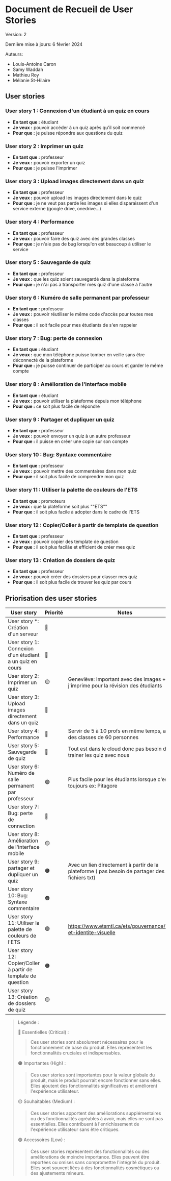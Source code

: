 # Document de Recueil de User Stories

Version: 2

Dernière mise à jours: 6 février 2024

Auteurs: 
- Louis-Antoine Caron
- Samy Waddah
- Mathieu Roy
- Mélanie St-Hilaire

## User stories

### User story 1 : Connexion d'un étudiant à un quiz en cours
- **En tant que :** étudiant
- **Je veux :** pouvoir accéder à un quiz après qu'il soit commencé
- **Pour que :** je puisse répondre aux questions du quiz

### User story 2 : Imprimer un quiz
- **En tant que :** professeur
- **Je veux :** pouvoir exporter un quiz
- **Pour que :** je puisse l'imprimer

### User story 3 : Upload images directement dans un quiz
- **En tant que :** professeur
- **Je veux :** pouvoir upload les images directement dans le quiz
- **Pour que :** je ne veut pas perde les images si elles disparaissent d'un service externe (google drive, onedrive...)

### User story 4 : Performance
- **En tant que :** professeur
- **Je veux :** pouvoir faire des quiz avec des grandes classes
- **Pour que :** je n'aie pas de bug lorsqu'on est beaucoup à utiliser le service

### User story 5 : Sauvegarde de quiz
- **En tant que :** professeur
- **Je veux :** que les quiz soient sauvegardé dans la plateforme
- **Pour que :** je n'ai pas à transporter mes quiz d'une classe à l'autre

### User story 6 : Numéro de salle permanent par professeur
- **En tant que :** professeur
- **Je veux :** pouvoir réutiliser le même code d'accès pour toutes mes classes
- **Pour que :** il soit facile pour mes étudiants de s'en rappeler

### User story 7 : Bug: perte de connexion
- **En tant que :** étudiant
- **Je veux :** que mon téléphone puisse tomber en veille sans être déconnecté de la plateforme
- **Pour que :** je puisse continuer de participer au cours et garder le même compte

### User story 8 : Amélioration de l'interface mobile
- **En tant que :** étudiant
- **Je veux :** pouvoir utiliser la plateforme depuis mon téléphone
- **Pour que :** ce soit plus facile de répondre

### User story 9 : Partager et dupliquer un quiz
- **En tant que :** professeur
- **Je veux :** pouvoir envoyer un quiz à un autre professeur
- **Pour que :** il puisse en créer une copie sur son compte
  
### User story 10 : Bug: Syntaxe commentaire
- **En tant que :** professeur
- **Je veux :** pouvoir mettre des commentaires dans mon quiz
- **Pour que :** il soit plus facile de comprendre mon quiz

### User story 11 : Utiliser la palette de couleurs de l'ETS
- **En tant que :** promoteurs
- **Je veux :** que la plateforme soit plus ""ETS""
- **Pour que :** il soit plus facile à adopter dans le cadre de l'ETS
  
### User story 12 : Copier/Coller à partir de template de question
- **En tant que :** professeur
- **Je veux :** pouvoir copier des template de question
- **Pour que :** il soit plus facilàe et efficient de créer mes quiz
  
### User story 13 : Création de dossiers de quiz
- **En tant que :** professeur
- **Je veux :** pouvoir créer des dossiers pour classer mes quiz
- **Pour que :** il soit plus facile de trouver les quiz par cours


## Priorisation des user stories

| User story                                                    | Priorité | Notes                                                                                         |
| ------------------------------------------------------------- | -------- | --------------------------------------------------------------------------------------------- |
| User story *: Création d'un serveur                           | 🔴        |                                                                                               |
| User story 1: Connexion d'un étudiant a un quiz en cours      | 🔴        |                                                                                               |
| User story 2: Imprimer un quiz                                | 🟡        | Geneviève: Important avec des images + j'imprime pour la révision des étudiants               |
| User story 3: Upload images directement dans un quiz          | 🔴        |                                                                                               |
| User story 4: Performance                                     | 🔴        | Servir de 5 à 10 profs en même temps, ayant des classes de 60 personnes                       |
| User story 5: Sauvegarde de quiz                              | 🔴        | Tout est dans le cloud donc pas besoin de trainer les quiz avec nous                          |
| User story 6: Numéro de salle permanent par professeur        | 🟢        | Plus facile pour les étudiants lorsque c'est toujours ex: Pitagore                            |
| User story 7: Bug: perte de connection                        | 🔴        |                                                                                               |
| User story 8: Amélioration de l'interface mobile              | 🟡        |                                                                                               |
| User story 9: partager et dupliquer un quiz                   | 🟠        | Avec un lien directement à partir de la plateforme ( pas besoin de partager des fichiers txt) |
| User story 10: Bug: Syntaxe commentaire                       | 🟠        |                                                                                               |
| User story 11: Utiliser la palette de couleurs de l'ETS       | 🟢        | https://www.etsmtl.ca/ets/gouvernance/logos-et-identite-visuelle                              |
| User story 12: Copier/Coller à partir de template de question | 🟠        |                                                                                               |
| User story 13: Création de dossiers de quiz                   | 🟡        |                                                                                               |

> Légende :
> 
> 🔴 Essentielles (Critical) :
> > Ces user stories sont absolument nécessaires pour le fonctionnement de base du produit. Elles représentent les fonctionnalités cruciales et indispensables.
> 
> 🟠 Importantes (High) :
> > Ces user stories sont importantes pour la valeur globale du produit, mais le produit pourrait encore fonctionner sans elles. Elles ajoutent des fonctionnalités significatives et améliorent l'expérience utilisateur.
>
> 🟡 Souhaitables (Medium) :
> > Ces user stories apportent des améliorations supplémentaires ou des fonctionnalités agréables à avoir, mais elles ne sont pas essentielles. Elles contribuent à l'enrichissement de l'expérience utilisateur sans être critiques.
> 
> 🟢 Accessoires (Low) :
> > Ces user stories représentent des fonctionnalités ou des améliorations de moindre importance. Elles peuvent être reportées ou omises sans compromettre l'intégrité du produit. Elles sont souvent liées à des fonctionnalités cosmétiques ou des ajustements mineurs.

